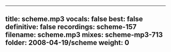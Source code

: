 
---
title: scheme.mp3
vocals: false
best: false
definitive: false
recordings: scheme-157
filename: scheme.mp3
mixes: scheme-mp3-713
folder: 2008-04-19/scheme
weight: 0
---
